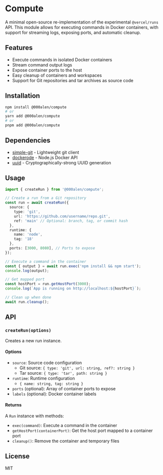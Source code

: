 # Compute

A minimal open-source re-implementation of the experimental `@vercel/runs` API. This module allows for executing commands in Docker containers, with support for streaming logs, exposing ports, and automatic cleanup.

## Features

- Execute commands in isolated Docker containers
- Stream command output logs
- Expose container ports to the host
- Easy cleanup of containers and workspaces
- Support for Git repositories and tar archives as source code

## Installation

```bash
npm install @000alen/compute
# or
yarn add @000alen/compute
# or
pnpm add @000alen/compute
```

## Dependencies

- [simple-git](https://github.com/steveukx/git-js) - Lightweight git client
- [dockerode](https://github.com/apocas/dockerode) - Node.js Docker API
- [uuid](https://github.com/uuidjs/uuid) - Cryptographically-strong UUID generation

## Usage

```typescript
import { createRun } from '@000alen/compute';

// Create a run from a Git repository
const run = await createRun({
  source: {
    type: 'git',
    url: 'https://github.com/username/repo.git',
    ref: 'main' // Optional: branch, tag, or commit hash
  },
  runtime: {
    name: 'node',
    tag: '18'
  },
  ports: [3000, 8080], // Ports to expose
});

// Execute a command in the container
const { output } = await run.exec('npm install && npm start');
console.log(output);

// Get mapped port
const hostPort = run.getHostPort(3000);
console.log(`App is running on http://localhost:${hostPort}`);

// Clean up when done
await run.cleanup();
```

## API

### `createRun(options)`

Creates a new run instance.

#### Options

- `source`: Source code configuration
  - Git source: `{ type: 'git', url: string, ref?: string }`
  - Tar source: `{ type: 'tar', path: string }`
- `runtime`: Runtime configuration
  - `{ name: string, tag: string }`
- `ports` (optional): Array of container ports to expose
- `labels` (optional): Docker container labels

#### Returns

A `Run` instance with methods:

- `exec(command)`: Execute a command in the container
- `getHostPort(containerPort)`: Get the host port mapped to a container port
- `cleanup()`: Remove the container and temporary files

## License

MIT